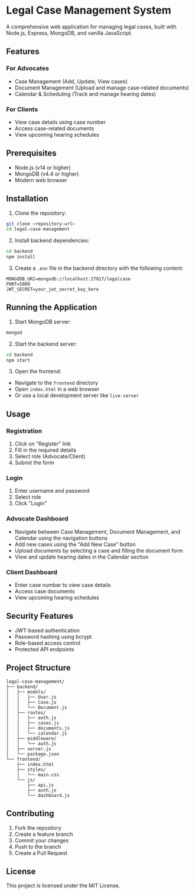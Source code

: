 # Legal Case Management System

A comprehensive web application for managing legal cases, built with Node.js, Express, MongoDB, and vanilla JavaScript.

## Features

### For Advocates
- Case Management (Add, Update, View cases)
- Document Management (Upload and manage case-related documents)
- Calendar & Scheduling (Track and manage hearing dates)

### For Clients
- View case details using case number
- Access case-related documents
- View upcoming hearing schedules

## Prerequisites

- Node.js (v14 or higher)
- MongoDB (v4.4 or higher)
- Modern web browser

## Installation

1. Clone the repository:
```bash
git clone <repository-url>
cd legal-case-management
```

2. Install backend dependencies:
```bash
cd backend
npm install
```

3. Create a `.env` file in the backend directory with the following content:
```
MONGODB_URI=mongodb://localhost:27017/legalcase
PORT=5000
JWT_SECRET=your_jwt_secret_key_here
```

## Running the Application

1. Start MongoDB server:
```bash
mongod
```

2. Start the backend server:
```bash
cd backend
npm start
```

3. Open the frontend:
- Navigate to the `frontend` directory
- Open `index.html` in a web browser
- Or use a local development server like `live-server`

## Usage

### Registration
1. Click on "Register" link
2. Fill in the required details
3. Select role (Advocate/Client)
4. Submit the form

### Login
1. Enter username and password
2. Select role
3. Click "Login"

### Advocate Dashboard
- Navigate between Case Management, Document Management, and Calendar using the navigation buttons
- Add new cases using the "Add New Case" button
- Upload documents by selecting a case and filling the document form
- View and update hearing dates in the Calendar section

### Client Dashboard
- Enter case number to view case details
- Access case documents
- View upcoming hearing schedules

## Security Features

- JWT-based authentication
- Password hashing using bcrypt
- Role-based access control
- Protected API endpoints

## Project Structure

```
legal-case-management/
├── backend/
│   ├── models/
│   │   ├── User.js
│   │   ├── Case.js
│   │   └── Document.js
│   ├── routes/
│   │   ├── auth.js
│   │   ├── cases.js
│   │   ├── documents.js
│   │   └── calendar.js
│   ├── middleware/
│   │   └── auth.js
│   ├── server.js
│   └── package.json
└── frontend/
    ├── index.html
    ├── styles/
    │   └── main.css
    └── js/
        ├── api.js
        ├── auth.js
        └── dashboard.js
```

## Contributing

1. Fork the repository
2. Create a feature branch
3. Commit your changes
4. Push to the branch
5. Create a Pull Request

## License

This project is licensed under the MIT License. 